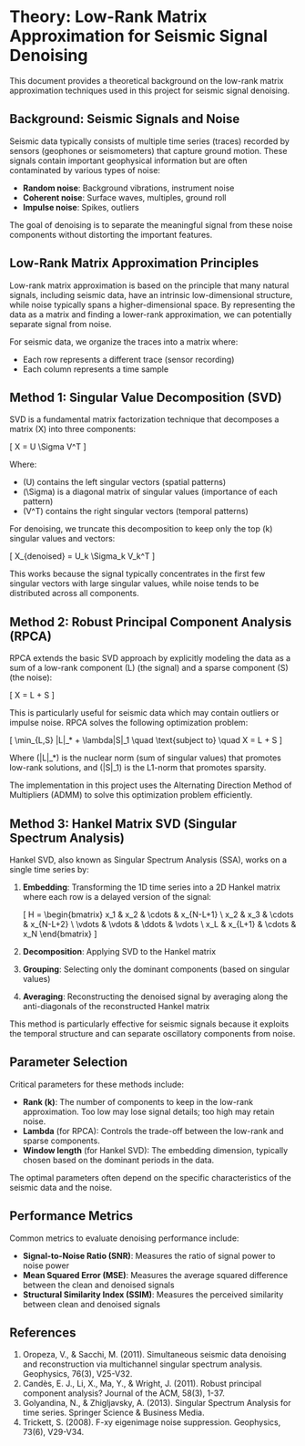 # Theory: Low-Rank Matrix Approximation for Seismic Signal Denoising

This document provides a theoretical background on the low-rank matrix approximation techniques used in this project for seismic signal denoising.

## Background: Seismic Signals and Noise

Seismic data typically consists of multiple time series (traces) recorded by sensors (geophones or seismometers) that capture ground motion. These signals contain important geophysical information but are often contaminated by various types of noise:

- **Random noise**: Background vibrations, instrument noise
- **Coherent noise**: Surface waves, multiples, ground roll
- **Impulse noise**: Spikes, outliers

The goal of denoising is to separate the meaningful signal from these noise components without distorting the important features.

## Low-Rank Matrix Approximation Principles

Low-rank matrix approximation is based on the principle that many natural signals, including seismic data, have an intrinsic low-dimensional structure, while noise typically spans a higher-dimensional space. By representing the data as a matrix and finding a lower-rank approximation, we can potentially separate signal from noise.

For seismic data, we organize the traces into a matrix where:
- Each row represents a different trace (sensor recording)
- Each column represents a time sample

## Method 1: Singular Value Decomposition (SVD)

SVD is a fundamental matrix factorization technique that decomposes a matrix \(X\) into three components:

\[ X = U \Sigma V^T \]

Where:
- \(U\) contains the left singular vectors (spatial patterns)
- \(\Sigma\) is a diagonal matrix of singular values (importance of each pattern)
- \(V^T\) contains the right singular vectors (temporal patterns)

For denoising, we truncate this decomposition to keep only the top \(k\) singular values and vectors:

\[ X_{denoised} = U_k \Sigma_k V_k^T \]

This works because the signal typically concentrates in the first few singular vectors with large singular values, while noise tends to be distributed across all components.

## Method 2: Robust Principal Component Analysis (RPCA)

RPCA extends the basic SVD approach by explicitly modeling the data as a sum of a low-rank component \(L\) (the signal) and a sparse component \(S\) (the noise):

\[ X = L + S \]

This is particularly useful for seismic data which may contain outliers or impulse noise. RPCA solves the following optimization problem:

\[ \min_{L,S} \|L\|_* + \lambda\|S\|_1 \quad \text{subject to} \quad X = L + S \]

Where \(\|L\|_*\) is the nuclear norm (sum of singular values) that promotes low-rank solutions, and \(\|S\|_1\) is the L1-norm that promotes sparsity.

The implementation in this project uses the Alternating Direction Method of Multipliers (ADMM) to solve this optimization problem efficiently.

## Method 3: Hankel Matrix SVD (Singular Spectrum Analysis)

Hankel SVD, also known as Singular Spectrum Analysis (SSA), works on a single time series by:

1. **Embedding**: Transforming the 1D time series into a 2D Hankel matrix where each row is a delayed version of the signal:

   \[ H = \begin{bmatrix} 
   x_1 & x_2 & \cdots & x_{N-L+1} \\
   x_2 & x_3 & \cdots & x_{N-L+2} \\
   \vdots & \vdots & \ddots & \vdots \\
   x_L & x_{L+1} & \cdots & x_N
   \end{bmatrix} \]

2. **Decomposition**: Applying SVD to the Hankel matrix

3. **Grouping**: Selecting only the dominant components (based on singular values)

4. **Averaging**: Reconstructing the denoised signal by averaging along the anti-diagonals of the reconstructed Hankel matrix

This method is particularly effective for seismic signals because it exploits the temporal structure and can separate oscillatory components from noise.

## Parameter Selection

Critical parameters for these methods include:

- **Rank (k)**: The number of components to keep in the low-rank approximation. Too low may lose signal details; too high may retain noise.
- **Lambda** (for RPCA): Controls the trade-off between the low-rank and sparse components.
- **Window length** (for Hankel SVD): The embedding dimension, typically chosen based on the dominant periods in the data.

The optimal parameters often depend on the specific characteristics of the seismic data and the noise.

## Performance Metrics

Common metrics to evaluate denoising performance include:

- **Signal-to-Noise Ratio (SNR)**: Measures the ratio of signal power to noise power
- **Mean Squared Error (MSE)**: Measures the average squared difference between the clean and denoised signals
- **Structural Similarity Index (SSIM)**: Measures the perceived similarity between clean and denoised signals

## References

1. Oropeza, V., & Sacchi, M. (2011). Simultaneous seismic data denoising and reconstruction via multichannel singular spectrum analysis. Geophysics, 76(3), V25-V32.
2. Candès, E. J., Li, X., Ma, Y., & Wright, J. (2011). Robust principal component analysis? Journal of the ACM, 58(3), 1-37.
3. Golyandina, N., & Zhigljavsky, A. (2013). Singular Spectrum Analysis for time series. Springer Science & Business Media.
4. Trickett, S. (2008). F-xy eigenimage noise suppression. Geophysics, 73(6), V29-V34. 